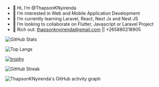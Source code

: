 - 👋 Hi, I’m @ThapsonKNyirenda
- 👀 I’m interested in Web and Mobile Application Development
- 🌱 I’m currently learning Laravel, React, Next Js and Nest JS
- 💞️ I’m looking to collaborate on Flutter, Javascript or Laravel Project
- 🌱 Rich out: thapsonknyirenda@gmail.com || +265880218905


![GitHub Stats](https://github-readme-stats-theta-ashy.vercel.app/api?username=ThapsonKNyirenda&show_icons=true&count_private=true&include_all_commits=true&theme=radical)

![Top Langs](https://github-readme-stats-theta-ashy.vercel.app/api/top-langs/?username=ThapsonKNyirenda&layout=compact&count_private=true&langs_count=8&theme=radical)

[![trophy](https://github-profile-trophy.vercel.app/?username=ThapsonKNyirenda&theme=radical&column=7)](https://github.com/ryo-ma/github-profile-trophy)

![GitHub Streak](https://github-readme-streak-stats.herokuapp.com/?user=ThapsonKNyirenda&theme=radical)

![ThapsonKNyirenda's GitHub activity graph](https://github-readme-activity-graph.vercel.app/graph?username=ThapsonKNyirenda&theme=github-compact)

<!---
ThapsonKNyirenda/ThapsonKNyirenda is a ✨ special ✨ repository because its `README.md` (this file) appears on your GitHub profile.
You can click the Preview link to take a look at your changes.
Access Token: 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  : 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 : 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
--->
